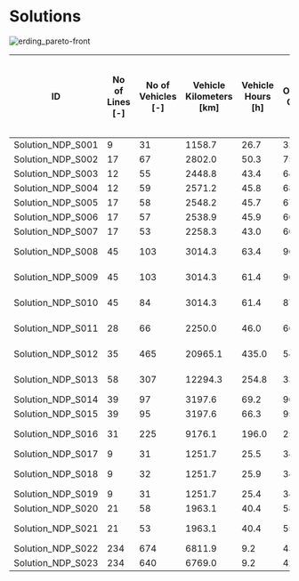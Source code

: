 # Solutions

![erding_pareto-front](https://github.com/FOR2083/PublicTransportNetworks/tree/Master/Erding/Input/Image/Pareto-Front.jpg)

| ID				| No of Lines [-]	| No of Vehicles [-]	| Vehicle Kilometers [km]	| Vehicle Hours [h]	| Operating Cost [$]	| Mean Perceived Journey Time [min] (Shortest Path)	| Solution Title
| ---				| ---				| ---					| ---						| ---				| ---					| ---												| ---
|Solution_NDP_S001	|9	|31	|1158.7	|26.7	|3288.0	|30.7	|P_1	|
|Solution_NDP_S002	|17	|67	|2802.0	|50.3	|7553.0	|28.2	|P_2	|
|Solution_NDP_S003	|12	|55	|2448.8	|43.4	|6423.2	|28.7	|P_3	|
|Solution_NDP_S004	|12	|59	|2571.2	|45.8	|6806.8	|28.7	|P_4	|
|Solution_NDP_S005	|17	|58	|2548.2	|45.7	|6722.3	|28.4	|P_5	|
|Solution_NDP_S006	|17	|57	|2538.9	|45.9	|6658.3	|28.5	|P_6	|
|Solution_NDP_S007	|17	|53	|2258.3	|43.0	|6037.4	|28.4	|P_7	|
|Solution_NDP_S008	|45	|103	|3014.3	|63.4	|9671.4	|28.8	|A_2b_11_2_1_2-fix	|
|Solution_NDP_S009	|45	|103	|3014.3	|61.4	|9671.4	|28.8	|A_2b_11_2_2_2-fix	|
|Solution_NDP_S010	|45	|84	|3014.3	|61.4	|8721.4	|28.8	|A_2b_11_2_2_2-vs-fix	|
|Solution_NDP_S011	|28	|66	|2250.0	|46.0	|6674.9	|29.2	|A_2r_11_2_2_2-fix	|
|Solution_NDP_S012	|35	|465	|20965.1	|435.0	|54697.7	|29.2	|A_3b_11_1_2_2-sys-vs-fix	|
|Solution_NDP_S013	|58	|307	|12294.3	|254.8	|33791.5	|28.4	|A_3b_11_2_2_2-sys-fix	|
|Solution_NDP_S014	|39	|97	|3197.6	|69.2	|9646.4	|28.9	|A_3b_7_2_1_2-fix	|
|Solution_NDP_S015	|39	|95	|3197.6	|66.3	|9546.4	|28.9	|A_3b_7_2_2_2-fix	|
|Solution_NDP_S016	|31	|225	|9176.1	|196.0	|25014.2	|28.4	|A_3r_11_2_2_2-sys-fix	|
|Solution_NDP_S017	|9	|31	|1251.7	|25.5	|3427.6	|29.4	|A_3r_5_1_1_2-fix	|
|Solution_NDP_S018	|9	|32	|1251.7	|25.9	|3477.6	|29.5	|A_3r_5_1_1_2-vs-fix	|
|Solution_NDP_S019	|9	|31	|1251.7	|25.4	|3427.6	|29.4	|A_3r_5_1_2_2-fix	|
|Solution_NDP_S020	|21	|58	|1963.1	|40.4	|5844.6	|29.2	|A_3r_7_2_2_2-fix	|
|Solution_NDP_S021	|21	|53	|1963.1	|40.4	|5594.6	|29.3	|A_3r_7_2_2_2-vs-fix	|
|Solution_NDP_S022	|234	|674	|6811.9	|9.2	|43917.9	|20.9	|A_RS_Pooling_Len	|
|Solution_NDP_S023	|234	|640	|6769.0	|9.2	|42153.5	|20.6	|A_RS_Pooling_No	|
